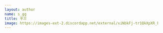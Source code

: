 ```yaml
---
layout: author
name: s_gg
title: 푸끄
image: https://images-ext-2.discordapp.net/external/xiNbkFj-tr1QkXpXR_Phl_lZ3uGwJfQEPRzm9089LIE/%3Fsize%3D1024/https/cdn.discordapp.com/avatars/247305812123320321/be76b66af600ad01d909dcaa7759e146.webp?width=584&height=584
---
```

